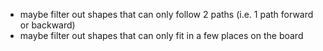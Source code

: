 - maybe filter out shapes that can only follow 2 paths (i.e. 1 path forward or backward)
- maybe filter out shapes that can only fit in a few places on the board
